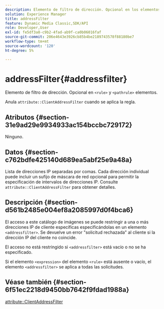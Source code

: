```yaml
---
description: Elemento de filtro de dirección. Opcional en los elementos <rule> y <pathrule>.
solution: Experience Manager
title: addressFilter
feature: Dynamic Media Classic,SDK/API
role: Developer,User
exl-id: fe5df3a8-c9b2-4fad-ab9f-ca0b06016faf
source-git-commit: 206e4643e3926cb85b4be2189743578f88180be7
workflow-type: tm+mt
source-wordcount: '120'
ht-degree: 5%

---
```


# addressFilter{#addressfilter}

Elemento de filtro de dirección. Opcional en `<rule>` y `<pathrule>` elementos.

Anula `attribute::ClientAddressFilter` cuando se aplica la regla.

## Atributos {#section-31e9ad29e9934933ac154bccbc729172}

Ninguno.

## Datos {#section-c762bdfe425140d689ea5abf25e9a48a}

Lista de direcciones IP separadas por comas. Cada dirección individual puede incluir un sufijo de máscara de red opcional para permitir la especificación de intervalos de direcciones IP. Consulte `attribute::ClientAddressFilter` para obtener detalles.

## Descripción {#section-d561b2485e004ef8a2085997d0f4bca6}

El acceso a este catálogo de imágenes se puede restringir a una o más direcciones IP de cliente específicas especificándolas en un elemento `<addressfilter>`. Se devuelve un error &quot;solicitud rechazada&quot; al cliente si la dirección IP del cliente no coincide.

El acceso no está restringido si `<addressfilter>` está vacío o no se ha especificado.

Si el elemento `<expression>` del elemento `<rule>` está ausente o vacío, el elemento `<addressfilter>` se aplica a todas las solicitudes.

## Véase también {#section-6f51ec2218d9450bb7642f9fdad1988a}

[attribute::ClientAddressFilter](../../../../../is-api/image-catalog/image-serving-api-ref/c-image-catalog-reference/c-attributes-reference/r-clientaddressfilter.md#reference-7000c1f77b134462a1f06b733f29ba68)
